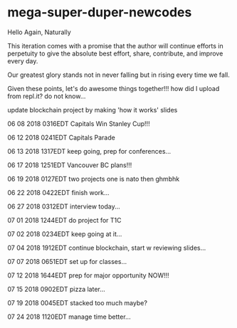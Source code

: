 # mega-super-duper-newcodes

Hello Again, Naturally

This iteration comes with a promise that the author will continue efforts in perpetuity to give the absolute best effort, share, contribute, and improve every day.

Our greatest glory stands not in never falling but in rising every time we fall.

Given these points, let's do awesome things together!!!
how did I upload from repl.it? do not know...

update blockchain project by making 'how it works' slides

06 08 2018 0316EDT Capitals Win Stanley Cup!!!

06 12 2018 0241EDT Capitals Parade

06 13 2018 1317EDT keep going, prep for conferences...

06 17 2018 1251EDT Vancouver BC plans!!!

06 19 2018 0127EDT two projects one is nato then ghmbhk

06 22 2018 0422EDT finish work...

06 27 2018 0312EDT interview today...

07 01 2018 1244EDT do project for T1C

07 02 2018 0234EDT keep going at it...

07 04 2018 1912EDT continue blockchain, start w reviewing slides...

07 07 2018 0651EDT set up for classes...

07 12 2018 1644EDT prep for major opportunity NOW!!!

07 15 2018 0902EDT pizza later...

07 19 2018 0045EDT stacked too much maybe?

07 24 2018 1120EDT manage time better...
